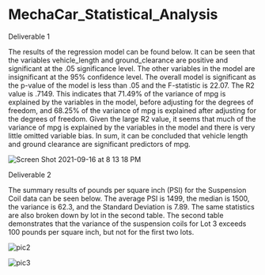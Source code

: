 # MechaCar_Statistical_Analysis

Deliverable 1

The results of the regression model can be found below. It can be seen that the variables vehicle_length and ground_clearance are positive and significant at the .05 significance level. The other variables in the model are insignificant at the 95% confidence level. The overall model is significant as the p-value of the model is less than .05 and the F-statistic is 22.07. The R2 value is .7149. This indicates that 71.49% of the variance of mpg is explained by the variables in the model, before adjusting for the degrees of freedom, and 68.25% of the variance of mpg is explained after adjusting for the degrees of freedom. Given the large R2 value, it seems that much of the variance of mpg is explained by the variables in the model and there is very little omitted variable bias. In sum, it can be concluded that vehicle length and ground clearance are significant predictors of mpg. 


![Screen Shot 2021-09-16 at 8 13 18 PM](https://user-images.githubusercontent.com/81202523/133706284-f23a8661-d0b4-4fe2-9fd8-158a128728f1.png)



Deliverable 2

The summary results of pounds per square inch (PSI) for the Suspension Coil data can be seen below. The average PSI is 1499, the median is 1500, the variance is 62.3, and the Standard Deviation is 7.89. The same statistics are also broken down by lot in the second table. The second table demonstrates that the variance of the suspension coils for Lot 3 exceeds 100 pounds per square inch, but not for the first two lots. 

![pic2](https://user-images.githubusercontent.com/81202523/133706361-23116449-2e21-48bb-96e2-1d9d7363fcdb.jpg)


![pic3](https://user-images.githubusercontent.com/81202523/133706389-8390b41d-1132-4f9b-a4fb-b343209872f8.jpg)
